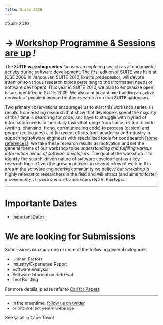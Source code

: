 ```yaml
---
Title: Suite 2010
---
```

#Suite 2010
# &rarr; [Workshop Programme & Sessions are up](%base_url%/wiki/events/suite2010/program) *!*

The **SUITE workshop series** focuses on exploring search as a fundamental activity during software development. The [first edition of SUITE](%base_url%/wiki/events/suite2009) was held at ICSE 2009 in Vancouver. SUITE 2010, like its predecessor, will devote attention to various research topics pertaining to the information needs of software developers. This year in SUITE 2010, we plan to emphasize open issues identified in SUITE 2009. We also aim to continue building an active network of people interested in the research area that SUITE addresses. 

Two primary observations encouraged us to start this workshop series: (i) results from existing research that show that developers spend the majority of their time in searching for code, and have to struggle with myriad of information needs in their daily tasks that range from those related to code (writing, changing, fixing, communicating code) to process (design) and people (colleagues) and (ii) recent
efforts from academia and industry in supporting software engineers with specialized tools for code search [[some references](http://citeulike.org/tag/codesearch)]. We take these research results as motivation and set the general theme of our workshop to be *understanding and fulfilling various information needs of software developers*. The goal of the workshop is to identify the search-driven nature of software development as a key research topic.  Given the growing interest in several relevant work in this area in the software engineering community we believe our workshop is highly relevant to researchers in the field and will attract (and aims to foster) a community of researchers who are interested in this topic.

<hr>

# Importante Dates

- [Important Dates](%base_url%/wiki/events/suite2010/dates)

# We are looking for Submissions

Submissions can span one or more of the following general categories:

-  Human Factors
-  Industry/Experience Report
-  Software Analysis
-  Software Information Retrieval
-  Tool Building

For more details, please refer to [Call for Papers](%base_url%/wiki/events/suite2010/cfp)

<hr>


-  In the meantime, [follow us on twitter](http://twitter.com/suite2010)
-  or browse [last year's webpage](%base_url%/wiki/events/suite2009)

See ya all in Cape Town!

<script>document.getElementsByTagName("h1").item(1).innerText="Welcome to SUITE 2010"</script>
